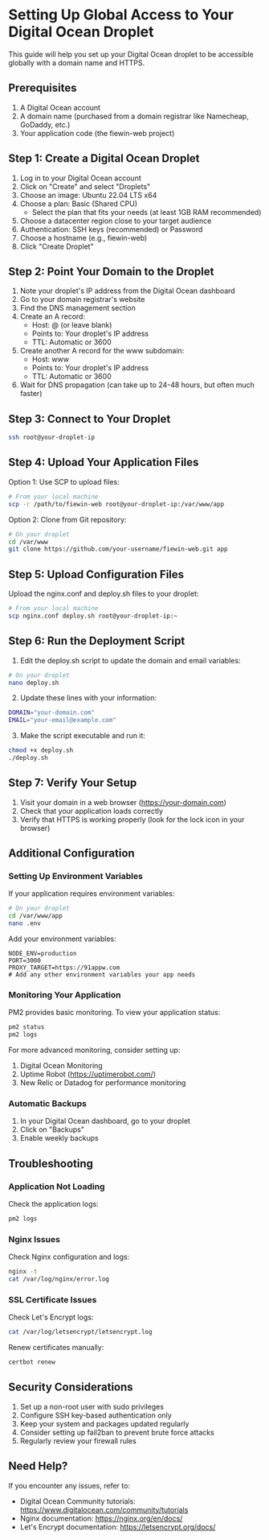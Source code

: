 # Setting Up Global Access to Your Digital Ocean Droplet

This guide will help you set up your Digital Ocean droplet to be accessible globally with a domain name and HTTPS.

## Prerequisites

1. A Digital Ocean account
2. A domain name (purchased from a domain registrar like Namecheap, GoDaddy, etc.)
3. Your application code (the fiewin-web project)

## Step 1: Create a Digital Ocean Droplet

1. Log in to your Digital Ocean account
2. Click on "Create" and select "Droplets"
3. Choose an image: Ubuntu 22.04 LTS x64
4. Choose a plan: Basic (Shared CPU)
   - Select the plan that fits your needs (at least 1GB RAM recommended)
5. Choose a datacenter region close to your target audience
6. Authentication: SSH keys (recommended) or Password
7. Choose a hostname (e.g., fiewin-web)
8. Click "Create Droplet"

## Step 2: Point Your Domain to the Droplet

1. Note your droplet's IP address from the Digital Ocean dashboard
2. Go to your domain registrar's website
3. Find the DNS management section
4. Create an A record:
   - Host: @ (or leave blank)
   - Points to: Your droplet's IP address
   - TTL: Automatic or 3600
5. Create another A record for the www subdomain:
   - Host: www
   - Points to: Your droplet's IP address
   - TTL: Automatic or 3600
6. Wait for DNS propagation (can take up to 24-48 hours, but often much faster)

## Step 3: Connect to Your Droplet

```bash
ssh root@your-droplet-ip
```

## Step 4: Upload Your Application Files

Option 1: Use SCP to upload files:
```bash
# From your local machine
scp -r /path/to/fiewin-web root@your-droplet-ip:/var/www/app
```

Option 2: Clone from Git repository:
```bash
# On your droplet
cd /var/www
git clone https://github.com/your-username/fiewin-web.git app
```

## Step 5: Upload Configuration Files

Upload the nginx.conf and deploy.sh files to your droplet:
```bash
# From your local machine
scp nginx.conf deploy.sh root@your-droplet-ip:~
```

## Step 6: Run the Deployment Script

1. Edit the deploy.sh script to update the domain and email variables:
```bash
# On your droplet
nano deploy.sh
```

2. Update these lines with your information:
```bash
DOMAIN="your-domain.com"
EMAIL="your-email@example.com"
```

3. Make the script executable and run it:
```bash
chmod +x deploy.sh
./deploy.sh
```

## Step 7: Verify Your Setup

1. Visit your domain in a web browser (https://your-domain.com)
2. Check that your application loads correctly
3. Verify that HTTPS is working properly (look for the lock icon in your browser)

## Additional Configuration

### Setting Up Environment Variables

If your application requires environment variables:
```bash
# On your droplet
cd /var/www/app
nano .env
```

Add your environment variables:
```
NODE_ENV=production
PORT=3000
PROXY_TARGET=https://91appw.com
# Add any other environment variables your app needs
```

### Monitoring Your Application

PM2 provides basic monitoring. To view your application status:
```bash
pm2 status
pm2 logs
```

For more advanced monitoring, consider setting up:
1. Digital Ocean Monitoring
2. Uptime Robot (https://uptimerobot.com/)
3. New Relic or Datadog for performance monitoring

### Automatic Backups

1. In your Digital Ocean dashboard, go to your droplet
2. Click on "Backups"
3. Enable weekly backups

## Troubleshooting

### Application Not Loading

Check the application logs:
```bash
pm2 logs
```

### Nginx Issues

Check Nginx configuration and logs:
```bash
nginx -t
cat /var/log/nginx/error.log
```

### SSL Certificate Issues

Check Let's Encrypt logs:
```bash
cat /var/log/letsencrypt/letsencrypt.log
```

Renew certificates manually:
```bash
certbot renew
```

## Security Considerations

1. Set up a non-root user with sudo privileges
2. Configure SSH key-based authentication only
3. Keep your system and packages updated regularly
4. Consider setting up fail2ban to prevent brute force attacks
5. Regularly review your firewall rules

## Need Help?

If you encounter any issues, refer to:
- Digital Ocean Community tutorials: https://www.digitalocean.com/community/tutorials
- Nginx documentation: https://nginx.org/en/docs/
- Let's Encrypt documentation: https://letsencrypt.org/docs/ 